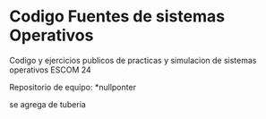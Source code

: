 # Codigo Fuentes de sistemas Operativos
Codigo y ejercicios publicos de practicas y simulacion de sistemas operativos ESCOM 24

Repositorio de equipo: *nullponter


se agrega de tuberia 
